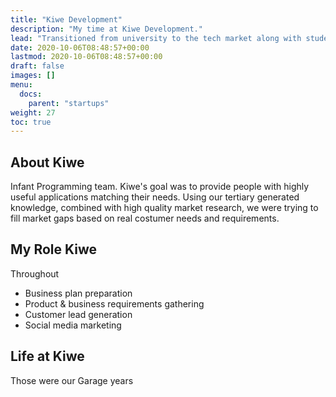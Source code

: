 ```yaml
---
title: "Kiwe Development"
description: "My time at Kiwe Development."
lead: "Transitioned from university to the tech market along with student friends."
date: 2020-10-06T08:48:57+00:00
lastmod: 2020-10-06T08:48:57+00:00
draft: false
images: []
menu:
  docs:
    parent: "startups"
weight: 27
toc: true
---
```


## About Kiwe

Infant Programming team. Kiwe's goal was to provide people with highly useful applications matching their needs. Using our tertiary generated knowledge, combined with high quality market research, we were trying to fill market gaps based on real costumer needs and requirements.

## My Role Kiwe

Throughout

* Business plan preparation
* Product & business requirements gathering
* Customer lead generation
* Social media marketing

## Life at Kiwe

Those were our Garage years
